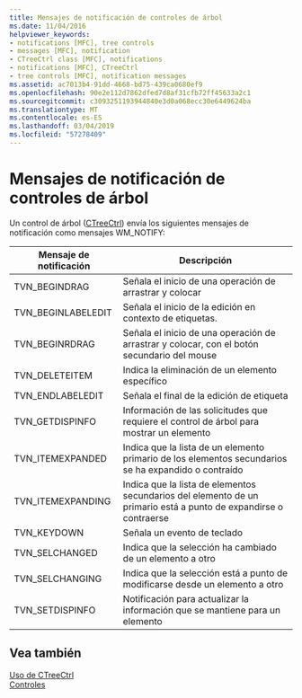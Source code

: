 ```yaml
---
title: Mensajes de notificación de controles de árbol
ms.date: 11/04/2016
helpviewer_keywords:
- notifications [MFC], tree controls
- messages [MFC], notification
- CTreeCtrl class [MFC], notifications
- notifications [MFC], CTreeCtrl
- tree controls [MFC], notification messages
ms.assetid: ac7013b4-91dd-4668-bd75-439ca0680ef9
ms.openlocfilehash: 90e2e112d7862dfed7d8af31cfb72ff45633a2c1
ms.sourcegitcommit: c3093251193944840e3d0a068ecc30e6449624ba
ms.translationtype: MT
ms.contentlocale: es-ES
ms.lasthandoff: 03/04/2019
ms.locfileid: "57278409"
---
```

# <a name="tree-control-notification-messages"></a>Mensajes de notificación de controles de árbol

Un control de árbol ([CTreeCtrl](../mfc/reference/ctreectrl-class.md)) envía los siguientes mensajes de notificación como mensajes WM_NOTIFY:

|Mensaje de notificación|Descripción|
|--------------------------|-----------------|
|TVN_BEGINDRAG|Señala el inicio de una operación de arrastrar y colocar|
|TVN_BEGINLABELEDIT|Señala el inicio de la edición en contexto de etiquetas.|
|TVN_BEGINRDRAG|Señala el inicio de una operación de arrastrar y colocar, con el botón secundario del mouse|
|TVN_DELETEITEM|Indica la eliminación de un elemento específico|
|TVN_ENDLABELEDIT|Señala el final de la edición de etiqueta|
|TVN_GETDISPINFO|Información de las solicitudes que requiere el control de árbol para mostrar un elemento|
|TVN_ITEMEXPANDED|Indica que la lista de un elemento primario de los elementos secundarios se ha expandido o contraído|
|TVN_ITEMEXPANDING|Indica que la lista de elementos secundarios del elemento de un primario está a punto de expandirse o contraerse|
|TVN_KEYDOWN|Señala un evento de teclado|
|TVN_SELCHANGED|Indica que la selección ha cambiado de un elemento a otro|
|TVN_SELCHANGING|Indica que la selección está a punto de modificarse desde un elemento a otro|
|TVN_SETDISPINFO|Notificación para actualizar la información que se mantiene para un elemento|

## <a name="see-also"></a>Vea también

[Uso de CTreeCtrl](../mfc/using-ctreectrl.md)<br/>
[Controles](../mfc/controls-mfc.md)
